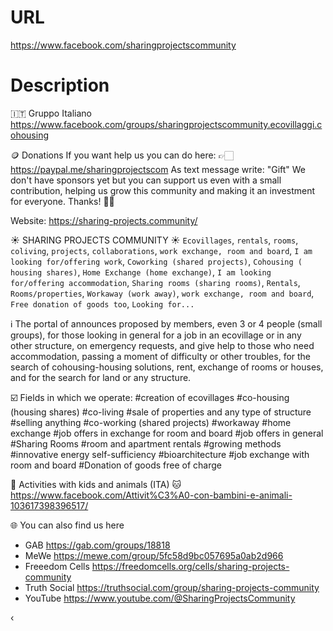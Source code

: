 # URL
https://www.facebook.com/sharingprojectscommunity

# Description
🇮🇹  Gruppo Italiano
https://www.facebook.com/groups/sharingprojectscommunity.ecovillaggi.cohousing

🪙 Donations
If you want help us you can do here:
👉🏻 https://paypal.me/sharingprojectscom
As text message write: "Gift"
We don't have sponsors yet but you can support us even with a small contribution, helping us grow this community and making it an investment for everyone.
Thanks! 🙏🏻

Website: https://sharing-projects.community/

☀️  SHARING PROJECTS COMMUNITY  ☀️
`Ecovillages`, `rentals`, `rooms`, `coliving`, `projects`, `collaborations`, `work exchange, room and board`, `I am looking for/offering work`, `Coworking (shared projects)`, `Cohousing ( housing shares)`, `Home Exchange (home exchange)`, `I am looking for/offering accommodation`, `Sharing rooms (sharing rooms)`, `Rentals`, `Rooms/properties`, `Workaway (work away)`, `work exchange, room and board`, `Free donation of goods too`, `Looking for...`

ℹ️  The portal of announces proposed by members, even 3 or 4 people (small groups), for those looking in general for a job in an ecovillage or in any other structure, on emergency requests, and give help to those who need accommodation, passing a moment of difficulty or other troubles, for the search of cohousing-housing solutions, rent, exchange of rooms or houses, and for the search for land or any structure.

☑️  Fields in which we operate:
#creation of ecovillages
#co-housing (housing shares)
#co-living
#sale of properties and any type of structure
#selling anything
#co-working (shared projects)
#workaway
#home exchange
#job offers in exchange for room and board
#job offers in general
#Sharing Rooms
#room and apartment rentals
#growing methods
#innovative energy self-sufficiency
#bioarchitecture
#job exchange with room and board
#Donation of goods free of charge

🐶  Activities with kids and animals (ITA)  🐱
https://www.facebook.com/Attivit%C3%A0-con-bambini-e-animali-103617398396517/

🌐  You can also find us here
- GAB
  https://gab.com/groups/18818
- MeWe
  https://mewe.com/group/5fc58d9bc057695a0ab2d966
- Freeedom Cells
  https://freedomcells.org/cells/sharing-projects-community
- Truth Social
  https://truthsocial.com/group/sharing-projects-community
- YouTube
  https://www.youtube.com/@SharingProjectsCommunity

‹
